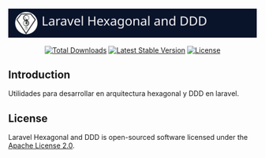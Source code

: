 ![Laravel Hexagonal and DDD](/art/title2.svg)
<!-- <p align="center">
    <img src="/art/title2.svg" alt="laravel hexagonal logo">
</p> -->

<p align="center">
    <!-- <a href="https://github.com/kalel1500/laravel-hexagonal-and-ddd-architecture-utilities/actions/workflows/tests.yml"><img src="https://github.com/kalel1500/laravel-hexagonal-and-ddd-architecture-utilities/actions/workflows/tests.yml/badge.svg" alt="Build Status"></a> -->
    <a href="https://packagist.org/packages/kalel1500/laravel-hexagonal-and-ddd-architecture-utilities"><img src="https://img.shields.io/packagist/dt/kalel1500/laravel-hexagonal-and-ddd-architecture-utilities" alt="Total Downloads"></a>
    <a href="https://packagist.org/packages/kalel1500/laravel-hexagonal-and-ddd-architecture-utilities"><img src="https://img.shields.io/packagist/v/kalel1500/laravel-hexagonal-and-ddd-architecture-utilities" alt="Latest Stable Version"></a>
    <a href="https://packagist.org/packages/kalel1500/laravel-hexagonal-and-ddd-architecture-utilities"><img src="https://img.shields.io/packagist/l/kalel1500/laravel-hexagonal-and-ddd-architecture-utilities" alt="License"></a>
</p>


## Introduction

Utilidades para desarrollar en arquitectura hexagonal y DDD en laravel.

## License

Laravel Hexagonal and DDD is open-sourced software licensed under the [Apache License 2.0](LICENSE.md).